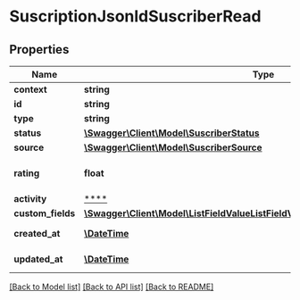 # SuscriptionJsonldSuscriberRead

## Properties
Name | Type | Description | Notes
------------ | ------------- | ------------- | -------------
**context** | **string** |  | [optional] 
**id** | **string** |  | [optional] 
**type** | **string** |  | [optional] 
**status** | [**\Swagger\Client\Model\SuscriberStatus**](SuscriberStatus.md) |  | [optional] 
**source** | [**\Swagger\Client\Model\SuscriberSource**](SuscriberSource.md) |  | [optional] 
**rating** | **float** | Engage rating from 0 to 20 | [optional] 
**activity** | [****](.md) |  | [optional] 
**custom_fields** | [**\Swagger\Client\Model\ListFieldValueListFieldValueOutputJsonldSuscriberRead[]**](ListFieldValueListFieldValueOutputJsonldSuscriberRead.md) |  | [optional] 
**created_at** | [**\DateTime**](\DateTime.md) | Created Datetime | [optional] 
**updated_at** | [**\DateTime**](\DateTime.md) | Updated Datetime | [optional] 

[[Back to Model list]](../../README.md#documentation-for-models) [[Back to API list]](../../README.md#documentation-for-api-endpoints) [[Back to README]](../../README.md)

